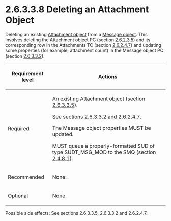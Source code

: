 <html dir="LTR" xmlns:mshelp="http://msdn.microsoft.com/mshelp" xmlns:ddue="http://ddue.schemas.microsoft.com/authoring/2003/5" xmlns:xlink="http://www.w3.org/1999/xlink" xmlns:tool="http://www.microsoft.com/tooltip">
    <head>
        <meta http-equiv="Content-Type" content="text/html; CHARSET=utf-8"></meta>
        <meta name="save" content="history"></meta>
        <title>2.6.3.3.8 Deleting an Attachment Object</title>
        <xml>
            <mshelp:toctitle title="2.6.3.3.8 Deleting an Attachment Object"></mshelp:toctitle>
            <mshelp:rltitle title="[MS-PST]: Deleting an Attachment Object"></mshelp:rltitle>
            <mshelp:keyword index="A" term="84ad2025-ddae-43fc-8cc7-d9b43dc498fd"></mshelp:keyword>
            <mshelp:attr name="DCSext.ContentType" value="open specification"></mshelp:attr>
            <mshelp:attr name="AssetID" value="84ad2025-ddae-43fc-8cc7-d9b43dc498fd"></mshelp:attr>
            <mshelp:attr name="TopicType" value="kbRef"></mshelp:attr>
            <mshelp:attr name="DCSext.Title" value="[MS-PST]: Deleting an Attachment Object" />
        </xml>
    </head>
    <body>
        <div id="header">
            <h1 class="heading">2.6.3.3.8 Deleting an Attachment Object</h1>
        </div>
        <div id="mainSection">
            <div id="mainBody">
                <div id="allHistory" class="saveHistory"></div>
                <div id="sectionSection0" class="section" name="collapseableSection">
                    

<p>Deleting an existing <a href="08220cc9-69b1-4072-a2e7-2a0ff201d505.html#gt_6ab4cacc-0e1a-4843-b9e5-4f1fee5a695a">Attachment object</a> from a <a href="08220cc9-69b1-4072-a2e7-2a0ff201d505.html#gt_b6c15d0c-d992-421d-ba96-99d3b63894cf">Message object</a>. This
involves deleting the Attachment object PC (section <a href="3e05614a-2a40-4b4d-8d92-dc88293b24ac.html">2.6.2.3.5</a>) and its
corresponding row in the Attachments TC (section <a href="5a0450b5-61c3-4bb0-9837-fd14a00040d2.html">2.6.2.4.7</a>) and updating
some properties (for example, attachment count) in the Message object PC
(section <a href="bd155f0d-2dd7-4f97-9604-67a12fe39090.html">2.6.3.3.2</a>).</p>

<table>
 <thead>
  <tr>
   <th>
   <p>Requirement level</p>
   </th>
   <th>
   <p><b><span>Actions</span></b></p>
   </th>
  </tr>
 </thead>
 <tr>
  <td>
  <p>Required</p>
  </td>
  <td>
  <p>An existing Attachment object (section <a href="14d77d83-bd42-4da8-b9ce-22b41c951c9d.html">2.6.3.3.5</a>).</p>
  <p>See sections 2.6.3.3.2 and 2.6.2.4.7.</p>
  <p>The Message object properties MUST be updated.</p>
  <p>MUST queue a properly-formatted SUD of type
  SUDT_MSG_MOD to the SMQ (section <a href="feced5b5-714b-47e1-8ca0-a8aae53c2fe4.html">2.4.8.1</a>).</p>
  </td>
 </tr>
 <tr>
  <td>
  <p>Recommended</p>
  </td>
  <td>
  <p>None.</p>
  </td>
 </tr>
 <tr>
  <td>
  <p>Optional</p>
  </td>
  <td>
  <p>None.</p>
  </td>
 </tr>
</table>

<p>Possible side effects: See sections 2.6.3.3.5, 2.6.3.3.2 and
2.6.2.4.7.</p>
                </div>
            </div>
        </div>
    </body>
</html>